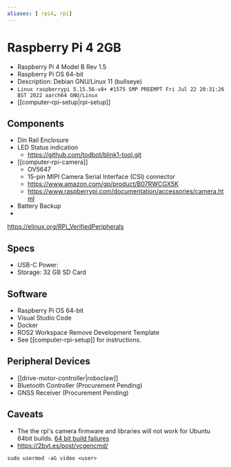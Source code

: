 ```yaml
---
aliases: [ rpi4, rpi]
---
```


# Raspberry Pi 4  2GB

- Raspberry Pi 4 Model B Rev 1.5
- Raspberry Pi OS 64-bit
- Description: Debian GNU/Linux 11 (bullseye)
- `Linux raspberrypi 5.15.56-v8+ #1575 SMP PREEMPT Fri Jul 22 20:31:26 BST 2022 aarch64 GNU/Linux`
- [[computer-rpi-setup|rpi-setup]]

## Components

- Din Rail Enclosure
- LED Status indication
	- https://github.com/todbot/blink1-tool.git
- [[computer-rpi-camera]]
	- OV5647
	- 15-pin MIPI Camera Serial Interface (CSI) connector
	- https://www.amazon.com/gp/product/B07RWCGX5K
	- https://www.raspberrypi.com/documentation/accessories/camera.html
- Battery Backup
-  
https://elinux.org/RPi_VerifiedPeripherals

## Specs

- USB-C Power:
- Storage: 32 GB SD Card

## Software 
- Raspberry Pi OS 64-bit
- Visual Studio Code
- Docker
- ROS2 Workspace Remove Development Template
- See [[computer-rpi-setup]] for instructions.

## Peripheral Devices

- [[drive-motor-controller|roboclaw]]
- Bluetooth Controller (Procurement Pending)
- GNSS Receiver (Procurement Pending)

## Caveats

- The the rpi's camera firmware and libraries will not work for Ubuntu 64bit builds. [64 bit build failures](https://github.com/raspberrypi/userland/issues/630)
- https://2byt.es/post/vcgencmd/ 
```shell
sudo usermod -aG video <user>
```